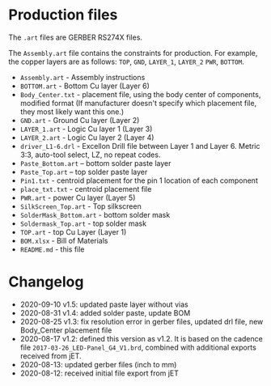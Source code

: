# Production files

The `.art` files are GERBER RS274X files.

The `Assembly.art` file contains the constraints for production. For example, the copper layers are as follows: `TOP`, `GND`, `LAYER_1`, `LAYER_2` `PWR`, `BOTTOM`.

* `Assembly.art` - Assembly instructions
* `BOTTOM.art` - Bottom Cu layer (Layer 6)
* `Body_Center.txt` - placement file, using the body center of components, modified format (If manufacturer doesn't specify which placement file, they most likely want this one.)
* `GND.art` - Ground Cu layer (Layer 2)
* `LAYER_1.art` - Logic Cu layer 1 (Layer 3)
* `LAYER_2.art` - Logic Cu layer 2 (Layer 4)
* `driver_L1-6.drl` - Excellon Drill file between Layer 1 and Layer 6. Metric 3:3, auto-tool select, LZ, no repeat codes.
* `Paste_Bottom.art` – bottom solder paste layer
* `Paste_Top.art` – top solder paste layer
* `Pin1.txt` - centroid placement for the pin 1 location of each component
* `place_txt.txt` - centroid placement file
* `PWR.art` - power Cu layer (Layer 5)
* `SilkScreen_Top.art` - Top silkscreen
* `SolderMask_Bottom.art` - bottom solder mask
* `Soldermask_Top.art` - top solder mask
* `TOP.art` - top Cu Layer (Layer 1)
* `BOM.xlsx` - Bill of Materials
* `README.md` - this file

# Changelog

* 2020-09-10 v1.5: updated paste layer without vias
* 2020-08-31 v1.4: added solder paste, update BOM
* 2020-08-25 v1.3: fix resolution error in gerber files, updated drl file, new Body_Center placement file
* 2020-08-17 v1.2: defined this version as v1.2. It is based on the cadence file `2017-03-26_LED-Panel_G4_V1.brd`, combined with additional exports received from jET.
* 2020-08-13: updated gerber files (inch to mm)
* 2020-08-12: received initial file export from jET

